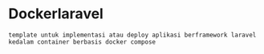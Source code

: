 # Dockerlaravel
```
template untuk implementasi atau deploy aplikasi berframework laravel kedalam container berbasis docker compose
```
